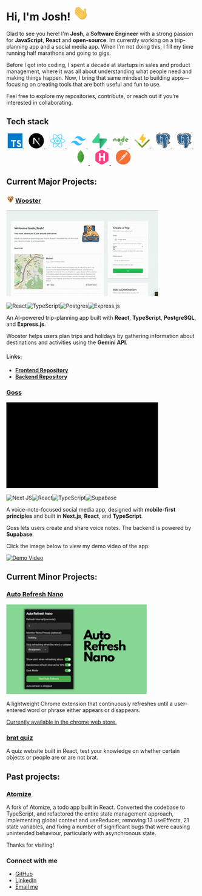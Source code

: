 # Hi, I'm Josh! <img src="https://github.com/joshuaisaact/joshuaisaact/blob/main/animations/wave.gif" height="40" alt="Waving hand" title="Waving hand"/>

Glad to see you here! I'm **Josh**, a **Software Engineer** with a strong passion for **JavaScript**, **React** and **open-source**. Im currently working on a trip-planning app and a social media app. When I'm not doing this, I fill my time running half marathons and going to gigs.

Before I got into coding, I spent a decade at startups in sales and product management, where it was all about understanding what people need and making things happen. Now, I bring that same mindset to building apps—focusing on creating tools that are both useful and fun to use.

Feel free to explore my repositories, contribute, or reach out if you’re interested in collaborating.

## Tech stack

<p align="center">
  <a href="https://www.typescriptlang.org/" target="_blank">
    <img src="https://github.com/joshuaisaact/joshuaisaact/blob/main/icons/typescript-original.svg" height="40" alt="TypeScript" title="TypeScript"/>
  </a>
  &nbsp;&nbsp;
  <a href="https://nextjs.org/" target="_blank">
    <img src="https://github.com/joshuaisaact/joshuaisaact/blob/main/icons/nextjs-original.svg" height="40" alt="Next.js" title="Next.js"/>
  </a>
  &nbsp;&nbsp;
  <a href="https://reactjs.org/" target="_blank">
    <img src="https://github.com/joshuaisaact/joshuaisaact/blob/main/icons/react-original.svg" height="40" alt="React" title="React"/>
  </a>
  &nbsp;&nbsp;
  <a href="https://tailwindcss.com/" target="_blank">
    <img src="https://github.com/joshuaisaact/joshuaisaact/blob/main/icons/tailwindcss-original.svg" height="40" alt="Tailwind CSS" title="Tailwind CSS"/>
  </a>
  &nbsp;&nbsp;
  <a href="https://supabase.com/" target="_blank">
    <img src="https://github.com/joshuaisaact/joshuaisaact/blob/main/icons/supabase-original.svg" height="40" alt="Supabase" title="Supabase"/>
  </a>
  &nbsp;&nbsp;
  <a href="https://nodejs.org/" target="_blank">
    <img src="https://github.com/joshuaisaact/joshuaisaact/blob/main/icons/nodejs-plain-wordmark.svg" height="40" alt="Node.js" title="Node.js"/>
  </a>
  &nbsp;&nbsp;
  <a href="https://vitest.dev/" target="_blank">
    <img src="https://github.com/joshuaisaact/joshuaisaact/blob/main/icons/vitest-original.svg" height="40" alt="Vitest" title="Vitest"/>
  </a>
  &nbsp;&nbsp;
  <a href="https://www.postgresql.org/" target="_blank">
    <img src="https://github.com/joshuaisaact/joshuaisaact/blob/main/icons/postgresql-original.svg" height="40" alt="PostgreSQL" title="PostgreSQL"/>
  </a>
  &nbsp;&nbsp;
   <a href="https://orm.drizzle.team/" target="_blank">
    <img src="https://github.com/joshuaisaact/joshuaisaact/blob/main/icons/postgresql-original.svg" height="40" alt="PostgreSQL" title="PostgreSQL"/>
  </a>
  &nbsp;&nbsp;
  <a href="https://www.mongodb.com/" target="_blank">
    <img src="https://github.com/joshuaisaact/joshuaisaact/blob/main/icons/mongodb-original.svg" height="40" alt="MongoDB" title="MongoDB"/>
  </a>
  &nbsp;&nbsp;
  <a href="https://gohugo.io/" target="_blank">
    <img src="https://github.com/joshuaisaact/joshuaisaact/blob/main/icons/hugo-plain.svg" height="40" alt="Hugo" title="Hugo"/>
  </a>
   &nbsp;&nbsp;
  <a href="https://www.postman.com/" target="_blank">
    <img src="https://github.com/joshuaisaact/joshuaisaact/blob/main/icons/postman-original.svg" height="40" alt="Postman" title="Postman"/>
  </a>
</p>


## Current Major Projects:


### <img src="https://github.com/joshuaisaact/joshuaisaact/blob/main/icons/wooster.png" height="20" alt="Wooster icon" title="Wooster"/> [Wooster](https://github.com/joshuaisaact/Wooster)

<img src="https://github.com/joshuaisaact/joshuaisaact/blob/main/animations/wooster.gif" alt="Wooster video" title="Wooster"/>

![React](https://img.shields.io/badge/react-%2320232a.svg?style=for-the-badge&logo=react&logoColor=%2361DAFB)![TypeScript](https://img.shields.io/badge/typescript-%23007ACC.svg?style=for-the-badge&logo=typescript&logoColor=white)![Postgres](https://img.shields.io/badge/postgres-%23316192.svg?style=for-the-badge&logo=postgresql&logoColor=white)![Express.js](https://img.shields.io/badge/express.js-%23404d59.svg?style=for-the-badge&logo=express&logoColor=%2361DAFB)

An AI-powered trip-planning app built with **React**, **TypeScript**, **PostgreSQL**, and **Express.js**.

Wooster helps users plan trips and holidays by gathering information about destinations and activities using the **Gemini API**.

#### Links:
- **[Frontend Repository](https://github.com/joshuaisaact/Wooster)**
- **[Backend Repository](https://github.com/joshuaisaact/Wooster-server/)**

### [Goss](https://github.com/joshuaisaact/Goss)

 <img src="https://github.com/joshuaisaact/joshuaisaact/blob/main/animations/gossgif1mb.gif" alt="Goss video" title="Goss"/>

 ![Next JS](https://img.shields.io/badge/Next-black?style=for-the-badge&logo=next.js&logoColor=white)![React](https://img.shields.io/badge/react-%2320232a.svg?style=for-the-badge&logo=react&logoColor=%2361DAFB)![TypeScript](https://img.shields.io/badge/typescript-%23007ACC.svg?style=for-the-badge&logo=typescript&logoColor=white)![Supabase](https://img.shields.io/badge/Supabase-3ECF8E?style=for-the-badge&logo=supabase&logoColor=white)

A voice-note-focused social media app, designed with **mobile-first principles** and built in **Next.js**, **React**, and **TypeScript**.

Goss lets users create and share voice notes. The backend is powered by **Supabase**.

Click the image below to view my demo video of the app:

[![Demo Video](https://img.youtube.com/vi/B67vE1EfjiQ/0.jpg)](https://www.youtube.com/watch?v=B67vE1EfjiQ)


## Current Minor Projects:


### [Auto Refresh Nano](https://github.com/joshuaisaact/Auto-refresher)

<img src="https://github.com/joshuaisaact/joshuaisaact/blob/main/images/autorefresher.png" width="370" alt="Autorefresher extension" title="Autorefresher" />


A lightweight Chrome extension that continuously refreshes until a user-entered word or phrase either appears or disappears.

[Currently available in the chrome web store.](https://chromewebstore.google.com/detail/auto-refresh-extension/haiekoimldaeincnjchccogfbejgbmej)


### [brat quiz](https://github.com/joshuaisaact/brat-quiz)
A quiz website built in React, test your knowledge on whether certain objects or people are or are not brat.

## Past projects:

### [Atomize](https://github.com/joshuaisaact/Atomize-refactor)

A fork of Atomize, a todo app built in React. Converted the codebase to TypeScript, and refactored the entire state management approach, implementing global context and useReducer, removing 13 useEffects, 21 state variables, and fixing a number of significant bugs that were causing unintended behaviour, particularly with asynchronous state.


Thanks for visiting!

### Connect with me

- [GitHub](https://github.com/joshuaisaact)
- [LinkedIn](https://www.linkedin.com/in/joshuatuddenham/)
- [Email me](mailto:joshuaisaact@gmail.com)


